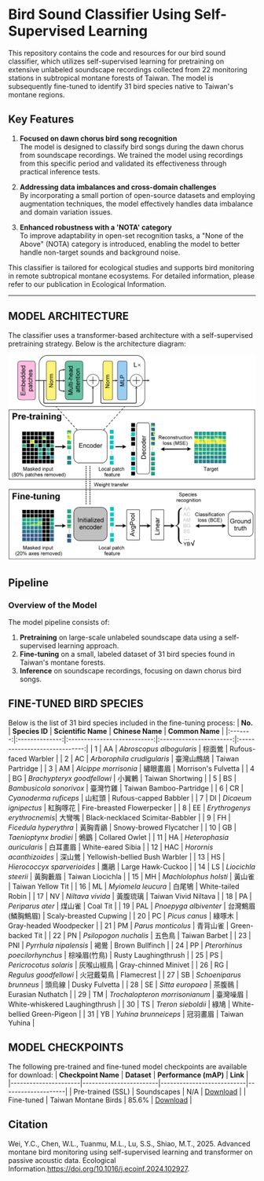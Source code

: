 # **Bird Sound Classifier Using Self-Supervised Learning**

This repository contains the code and resources for our bird sound classifier, which utilizes self-supervised learning for pretraining on extensive unlabeled soundscape recordings collected from 22 monitoring stations in subtropical montane forests of Taiwan. The model is subsequently fine-tuned to identify 31 bird species native to Taiwan's montane regions. 

## **Key Features**
1. **Focused on dawn chorus bird song recognition**  
   The model is designed to classify bird songs during the dawn chorus from soundscape recordings. We trained the model using recordings from this specific period and validated its effectiveness through practical inference tests.  

2. **Addressing data imbalances and cross-domain challenges**  
   By incorporating a small portion of open-source datasets and employing augmentation techniques, the model effectively handles data imbalance and domain variation issues.  

3. **Enhanced robustness with a 'NOTA' category**  
   To improve adaptability in open-set recognition tasks, a "None of the Above" (NOTA) category is introduced, enabling the model to better handle non-target sounds and background noise.  

This classifier is tailored for ecological studies and supports bird monitoring in remote subtropical montane ecosystems. For detailed information, please refer to our publication in Ecological Information.

---
## **MODEL ARCHITECTURE**
The classifier uses a transformer-based architecture with a self-supervised pretraining strategy. Below is the architecture diagram:

<div style="text-align: left;">
  <img src="./architecture_diagram.png" alt="MODEL ARCHITECTURE" width="600">
</div>

## **Pipeline**
### **Overview of the Model**
The model pipeline consists of:
1. **Pretraining** on large-scale unlabeled soundscape data using a self-supervised learning approach.
2. **Fine-tuning** on a small, labeled dataset of 31 bird species found in Taiwan's montane forests.
3. **Inference** on soundscape recordings, focusing on dawn chorus bird songs.

## **FINE-TUNED BIRD SPECIES**
Below is the list of 31 bird species included in the fine-tuning process:
| **No.** | **Species ID** | **Scientific Name**         | **Chinese Name**       | **Common Name**              |
|:-------:|:--------------:|:---------------------------:|:-----------------------:|:-----------------------------:|
| 1       | AA             | *Abroscopus albogularis*    | 棕面鶯                 | Rufous-faced Warbler         |
| 2       | AC             | *Arborophila crudigularis*  | 臺灣山鷓鴣             | Taiwan Partridge             |
| 3       | AM             | *Alcippe morrisonia*        | 繡眼畫眉               | Morrison's Fulvetta          |
| 4       | BG             | *Brachypteryx goodfellowi*  | 小翼鶇                 | Taiwan Shortwing             |
| 5       | BS             | *Bambusicola sonorivox*     | 臺灣竹雞               | Taiwan Bamboo-Partridge      |
| 6       | CR             | *Cyanoderma ruficeps*       | 山紅頭                 | Rufous-capped Babbler        |
| 7       | DI             | *Dicaeum ignipectus*        | 紅胸啄花               | Fire-breasted Flowerpecker   |
| 8       | EE             | *Erythrogenys erythrocnemis*| 大彎嘴                 | Black-necklaced Scimitar-Babbler |
| 9       | FH             | *Ficedula hyperythra*       | 黃胸青鶲               | Snowy-browed Flycatcher      |
| 10      | GB             | *Taenioptynx brodiei*       | 鵂鶹                   | Collared Owlet               |
| 11      | HA             | *Heterophasia auricularis*  | 白耳畫眉               | White-eared Sibia            |
| 12      | HAC            | *Horornis acanthizoides*    | 深山鶯                 | Yellowish-bellied Bush Warbler |
| 13      | HS             | *Hierococcyx sparverioides* | 鷹鵑                   | Large Hawk-Cuckoo           |
| 14      | LS             | *Liocichla steerii*         | 黃胸藪眉               | Taiwan Liocichla             |
| 15      | MH             | *Machlolophus holsti*       | 黃山雀                 | Taiwan Yellow Tit            |
| 16      | ML             | *Myiomela leucura*          | 白尾鴝                 | White-tailed Robin           |
| 17      | NV             | *Niltava vivida*            | 黃腹琉璃               | Taiwan Vivid Niltava         |
| 18      | PA             | *Periparus ater*            | 煤山雀                 | Coal Tit                     |
| 19      | PAL            | *Pnoepyga albiventer*       | 台灣鷦眉(鱗胸鷦眉)     | Scaly-breasted Cupwing       |
| 20      | PC             | *Picus canus*               | 綠啄木                 | Gray-headed Woodpecker       |
| 21      | PM             | *Parus monticolus*          | 青背山雀               | Green-backed Tit             |
| 22      | PN             | *Psilopogon nuchalis*       | 五色鳥                 | Taiwan Barbet                |
| 23      | PNI            | *Pyrrhula nipalensis*       | 褐鷽                   | Brown Bullfinch              |
| 24      | PP             | *Pterorhinus poecilorhynchus* | 棕噪眉(竹鳥)           | Rusty Laughingthrush         |
| 25      | PS             | *Pericrocotus solaris*      | 灰喉山椒鳥             | Gray-chinned Minivet         |
| 26      | RG             | *Regulus goodfellowi*       | 火冠戴菊鳥             | Flamecrest                   |
| 27      | SB             | *Schoeniparus brunneus*     | 頭烏線                 | Dusky Fulvetta               |
| 28      | SE             | *Sitta europaea*            | 茶腹鳾                 | Eurasian Nuthatch            |
| 29      | TM             | *Trochalopteron morrisonianum* | 臺灣噪眉               | White-whiskered Laughingthrush |
| 30      | TS             | *Treron sieboldii*          | 綠鳩                   | White-bellied Green-Pigeon   |
| 31      | YB             | *Yuhina brunneiceps*        | 冠羽畫眉               | Taiwan Yuhina                |

## **MODEL CHECKPOINTS**
The following pre-trained and fine-tuned model checkpoints are available for download:
| **Checkpoint Name** | **Dataset**            | **Performance (mAP)** | **Link**            |
|----------------------|------------------------|---------------------------|--------------------|
| Pre-trained (SSL)    | Soundscapes           | N/A                        | [Download](https://drive.google.com/file/d/13e2i4smPk6wttyP41EFKv0qMb4gwZSnD/view?usp=sharing) |
| Fine-tuned           | Taiwan Montane Birds  | 85.6%                      | [Download](https://drive.google.com/file/d/1rmofMFgQfPcGUlOWdbTRXmDr5FUixc3V/view?usp=sharing) |

## **Citation**
Wei, Y.C., Chen, W.L., Tuanmu, M.L., Lu, S.S., Shiao, M.T., 2025. Advanced montane bird monitoring using self-supervised learning and transformer on passive acoustic data. Ecological Information.https://doi.org/10.1016/j.ecoinf.2024.102927.
